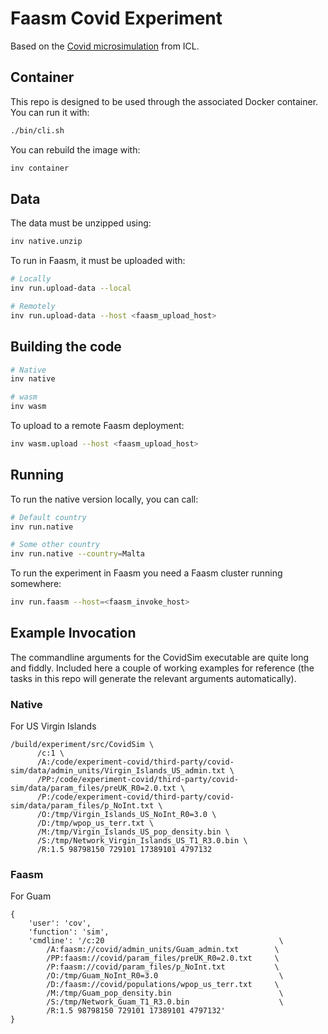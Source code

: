 # Faasm Covid Experiment

Based on the [Covid microsimulation](https://github.com/mrc-ide/covid-sim) from
ICL.

## Container

This repo is designed to be used through the associated Docker container. You
can run it with:

```bash
./bin/cli.sh
```

You can rebuild the image with:

```bash
inv container
```

## Data

The data must be unzipped using:

```bash
inv native.unzip
```

To run in Faasm, it must be uploaded with:

```bash
# Locally
inv run.upload-data --local

# Remotely
inv run.upload-data --host <faasm_upload_host>
```

## Building the code

```bash
# Native
inv native

# wasm
inv wasm
```

To upload to a remote Faasm deployment:

```bash
inv wasm.upload --host <faasm_upload_host>
```

## Running

To run the native version locally, you can call:

```bash
# Default country
inv run.native

# Some other country
inv run.native --country=Malta
```

To run the experiment in Faasm you need a Faasm cluster running somewhere:

```bash
inv run.faasm --host=<faasm_invoke_host>
```

## Example Invocation

The commandline arguments for the CovidSim executable are quite long and fiddly.
Included here a couple of working examples for reference (the tasks in this repo
will generate the relevant arguments automatically).

### Native

For US Virgin Islands

```
/build/experiment/src/CovidSim \
      /c:1 \
      /A:/code/experiment-covid/third-party/covid-sim/data/admin_units/Virgin_Islands_US_admin.txt \
      /PP:/code/experiment-covid/third-party/covid-sim/data/param_files/preUK_R0=2.0.txt \
      /P:/code/experiment-covid/third-party/covid-sim/data/param_files/p_NoInt.txt \
      /O:/tmp/Virgin_Islands_US_NoInt_R0=3.0 \
      /D:/tmp/wpop_us_terr.txt \
      /M:/tmp/Virgin_Islands_US_pop_density.bin \
      /S:/tmp/Network_Virgin_Islands_US_T1_R3.0.bin \
      /R:1.5 98798150 729101 17389101 4797132
```

### Faasm

For Guam

```
{
    'user': 'cov',
    'function': 'sim',
    'cmdline': '/c:20                                       \
        /A:faasm://covid/admin_units/Guam_admin.txt        \
        /PP:faasm://covid/param_files/preUK_R0=2.0.txt     \
        /P:faasm://covid/param_files/p_NoInt.txt           \
        /O:/tmp/Guam_NoInt_R0=3.0                           \
        /D:/faasm://covid/populations/wpop_us_terr.txt     \
        /M:/tmp/Guam_pop_density.bin                        \
        /S:/tmp/Network_Guam_T1_R3.0.bin                    \
        /R:1.5 98798150 729101 17389101 4797132'
}
```
